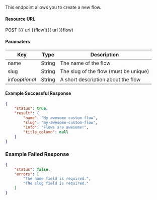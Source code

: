 <!--
@title Create new flow
@author Moltin Ltd
@description Creates a new flow
@order 15.3

@sidebar 1
@family Flow
@rate No
@auth Yes
@format JSON
@http POST
@version beta
-->
This endpoint allows you to create a new flow.


#### Resource URL
POST [{{ url }}flow]({{ url }}flow)


#### Paramaters
Key | Type | Description
--- | ---- | -----------
name | String | The name of the flow
slug | String | The slug of the flow (must be unique)
info*optional* | String | A short description about the flow

<!--code-->
#### Example Successful Response
``` json
{
    "status": true,
    "result": {
        "name": "My awesome custom flow",
        "slug": "my-awesome-custom-flow",
        "info": "Flows are awesome!",
        "title_column": null
    }
}
```


### Example Failed Response
``` json
{
    "status": false,
    "errors": [
        "The name field is required.",
        "The slug field is required."
    ]
}
```
<!--/code-->